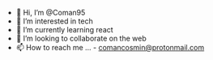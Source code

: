 - 👋 Hi, I’m @Coman95
- 👀 I’m interested in tech
- 🌱 I’m currently learning react
- 💞️ I’m looking to collaborate on the web
- 📫 How to reach me ... - comancosmin@protonmail.com

<!---
Coman95/Coman95 is a ✨ special ✨ repository because its `README.md` (this file) appears on your GitHub profile.
You can click the Preview link to take a look at your changes.
--->
